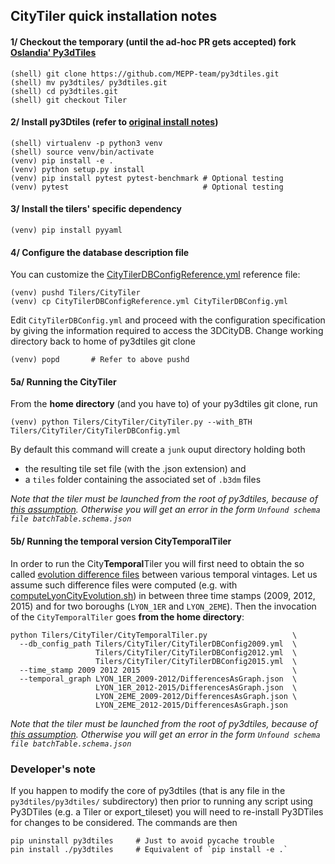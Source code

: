 ## CityTiler quick installation notes

#### 1/ Checkout the temporary (until the ad-hoc PR gets accepted) fork [Oslandia' Py3dTiles](https://github.com/Oslandia/py3dtiles)
```
(shell) git clone https://github.com/MEPP-team/py3dtiles.git
(shell) mv py3dtiles/ py3dtiles.git
(shell) cd py3dtiles.git
(shell) git checkout Tiler
```

#### 2/ Install py3Dtiles (refer to [original install notes](docs/install.rst))
```
(shell) virtualenv -p python3 venv
(shell) source venv/bin/activate
(venv) pip install -e .
(venv) python setup.py install
(venv) pip install pytest pytest-benchmark # Optional testing
(venv) pytest                              # Optional testing
``` 
 
#### 3/ Install the tilers' specific dependency
```
(venv) pip install pyyaml
```
    
#### 4/ Configure the database description file
You can customize the [CityTilerDBConfigReference.yml](CityTilerDBConfigReference.yml) reference file:
```
(venv) pushd Tilers/CityTiler
(venv) cp CityTilerDBConfigReference.yml CityTilerDBConfig.yml
```
Edit `CityTilerDBConfig.yml` and proceed with the configuration specification
by giving the information required to access the 3DCityDB. 
Change working directory back to home of py3dtiles git clone
``` 
(venv) popd       # Refer to above pushd
``` 

#### 5a/ Running the CityTiler
From the **home directory** (and you have to) of your py3dtiles git clone, run 
```
(venv) python Tilers/CityTiler/CityTiler.py --with_BTH Tilers/CityTiler/CityTilerDBConfig.yml 
```
By default this command will create a `junk` ouput directory holding both 
 * the resulting tile set file (with the .json extension) and 
 * a `tiles` folder containing the associated set of `.b3dm` files
 
*Note that the tiler must be launched from the root of py3dtiles, because of [this assumption](https://github.com/MEPP-team/py3dtiles/blob/Tiler/py3dtiles/schema_with_sample.py#L48). Otherwise you will get an error in the form `Unfound schema file batchTable.schema.json`*

#### 5b/ Running the temporal version City**Temporal**Tiler
In order to run the City**Temporal**Tiler you will first need to obtain the so called [evolution difference files](https://github.com/MEPP-team/RICT/tree/master/ShellScripts/computeLyonCityEvolution) between various temporal vintages. Let us assume such difference files were computed (e.g. with [computeLyonCityEvolution.sh](https://github.com/MEPP-team/RICT/blob/master/ShellScripts/computeLyonCityEvolution/ShellScript/computeLyonCityEvolution.sh)) in between three time stamps (2009, 2012, 2015) and for two boroughs (`LYON_1ER` and `LYON_2EME`). Then the invocation of the `CityTemporalTiler` goes **from the home directory**:
```
python Tilers/CityTiler/CityTemporalTiler.py                   \
  --db_config_path Tilers/CityTiler/CityTilerDBConfig2009.yml  \
                   Tilers/CityTiler/CityTilerDBConfig2012.yml  \
                   Tilers/CityTiler/CityTilerDBConfig2015.yml  \
  --time_stamp 2009 2012 2015                                  \
  --temporal_graph LYON_1ER_2009-2012/DifferencesAsGraph.json  \
                   LYON_1ER_2012-2015/DifferencesAsGraph.json  \
                   LYON_2EME_2009-2012/DifferencesAsGraph.json \
                   LYON_2EME_2012-2015/DifferencesAsGraph.json
```

*Note that the tiler must be launched from the root of py3dtiles, because of [this assumption](https://github.com/MEPP-team/py3dtiles/blob/Tiler/py3dtiles/schema_with_sample.py#L48). Otherwise you will get an error in the form `Unfound schema file batchTable.schema.json`*

### Developer's note
If you happen to modify the core of py3dtiles (that is any file in the `py3dtiles/py3dtiles/` subdirectory) then prior to running any script using Py3DTiles (e.g. a Tiler or export_tileset) you will need to re-install Py3DTiles for changes to be considered. The commands are then
```
pip uninstall py3dtiles     # Just to avoid pycache trouble
pin install ./py3dtiles     # Equivalent of `pip install -e .`
``` 
